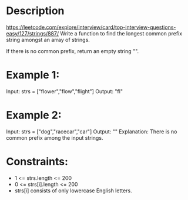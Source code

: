 # Description
  https://leetcode.com/explore/interview/card/top-interview-questions-easy/127/strings/887/
  Write a function to find the longest common prefix string amongst an array of strings.

  If there is no common prefix, return an empty string "".

# Example 1:
Input: strs = ["flower","flow","flight"]
Output: "fl"

# Example 2:
Input: strs = ["dog","racecar","car"]
Output: ""
Explanation: There is no common prefix among the input strings.
 
# Constraints:
  - 1 <= strs.length <= 200
  - 0 <= strs[i].length <= 200
  - strs[i] consists of only lowercase English letters.